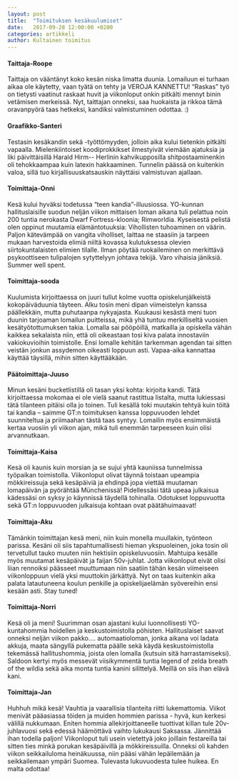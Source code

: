 ```yaml
---
layout: post
title:  "Toimituksen kesäkuulumiset"
date:   2017-09-28 12:00:00 +0200
categories: artikkeli
author: Kultainen toimitus
---
```



#### Taittaja-Roope
Taittaja on vääntänyt koko kesän niska limatta duunia. Lomailuun ei turhaan aikaa ole käytetty, vaan tyätä on tehty ja VEROJA KANNETTU! “Raskas” työ on tietysti vaatinut raskaat huvit ja viikonloput onkin pitkälti mennyt binin vetämisen merkeissä. Nyt, taittajan onneksi, saa huokaista ja rikkoa tämä oravanpyörä taas hetkeksi, kandiksi valmistuminen odottaa. :)

#### Graafikko-Santeri
Testasin kesäkandin sekä -työttömyyden, jolloin aika kului tietenkin pitkälti vapaalla. Mielenkiintoiset koodiprokkikset ilmestyivät viemään ajatuksia ja liki päivittäisillä Harald Hirm-- Herlinin kahvikupposilla shitpostaaminenkin oli tehokkaampaa kuin latexin hakkaaminen. Tunnelin päässä on kuitenkin valoa, sillä tuo kirjallisuuskatsauskin näyttäisi valmistuvan ajallaan.

#### Toimittaja-Onni
Kesä kului hyväksi todetussa “teen kandia”-illuusiossa. YO-kunnan hallituslaisille suodun neljän viikon mittaisen loman aikana tuli pelattua noin 200 tuntia nerokasta Dwarf Fortress-kloonia; Rimworldia. Kyseisestä pelistä olen oppinut muutamia elämäntotuuksia:
Vihollisten tuhoaminen on väärin. Paljon kätevämpää on vangita viholliset, laittaa ne staasiin ja tarpeen mukaan harvestoida elimiä niiltä kovassa kulutuksessa olevien siirtokuntalaisten elimien tilalle.
Ilman pöytää ruokaileminen on merkittävä psykoottiseen tulipalojen sytyttelyyn johtava tekijä.
Varo vihaisia jäniksiä.
Summer well spent.

#### Toimittaja-sooda
Kuulumista kirjoittaessa on juuri tullut kolme vuotta opiskelunjälkeistä kokopäiväduunia täyteen. Alku tosin meni dipan viimeistelyn kanssa päällekkäin, mutta puhutaanpa nykyajasta. Kuukausi kesästä meni tuon duunin tarjoaman lomailun puitteissa, mikä yhä tuntuu merkilliseltä vuosien kesätyötottumuksen takia. Lomalla sai pööpöillä, matkailla ja opiskella vähän kaikkea sekalaista niin, että oli oikeastaan tosi kiva palata innostaviin vakiokuvioihin toimistolle. Ensi lomalle kehitän tarkemman agendan tai sitten veistän jonkun assydemon oikeasti loppuun asti. Vapaa-aika kannattaa käyttää täysillä, mihin sitten käyttääkään.

#### Päätoimittaja-Juuso
Minun kesäni bucketlistillä oli tasan yksi kohta: kirjoita kandi. Tätä kirjoittaessa mokomaa ei ole vielä saanut rastittua listalta, mutta lukiessasi tätä tilanteen pitäisi olla jo toinen. Tuli kesällä toki muutakin tehtyä kuin töitä tai kandia – saimme GT:n toimituksen kanssa loppuvuoden lehdet suunniteltua ja priimaahan tästä taas syntyy. Lomailin myös ensimmäistä kertaa vuosiin yli viikon ajan, mikä tuli enemmän tarpeeseen kuin olisi arvannutkaan.

#### Toimittaja-Kaisa
Kesä oli kaunis kuin morsian ja se sujui yhtä kauniissa tunnelmissa työpaikan toimistolla. Viikonloput olivat täynnä toistaan upeampia mökkireissuja sekä kesäpäiviä ja ehdinpä jopa viettää muutaman lomapäivän ja pyörähtää Münchenissä! Pidellessäsi tätä upeaa julkaisua kädessäsi on syksy jo käynnissä täydellä tohinalla. Odotukset loppuvuotta sekä GT:n loppuvuoden julkaisuja kohtaan ovat päätähuimaavat!

#### Toimittaja-Aku
Tämänkin toimittajan kesä meni, niin kuin monella muullakin, työnteon parissa. Kesäni oli siis tapahtumallisesti hieman ykspuoleinen, joka tosin oli tervetullut tauko muuten niin hektisiin opiskeluvuosiin. Mahtuipa kesälle myös muutamat kesäpäivät ja faijan 50v-juhlat. Jotta viikonloput eivät olisi liian rennoiksi päässeet muuttumaan niin saatiin tähän kesän viimeiseen viikonloppuun vielä yksi muuttokin järkättyä. Nyt on taas kuitenkin aika palata latautuneena koulun penkille ja opiskelijaelämän syövereihin ensi kesään asti. Stay tuned! 

#### Toimittaja-Norri
Kesä oli ja meni! Suurimman osan ajastani kului luonnollisesti YO-kuntahommia hoidellen ja keskustoimistolla pöhisten. Hallituslaiset saavat onneksi neljän viikon pakko…. automaatioloman, jonka aikana voi ladata akkuja, maata sängyllä pukematta päälle sekä käydä keskustoimistolla tekemässä hallitushommia, joista olen lomalla (kutsuin sitä harrastamiseksi). Saldoon kertyi myös messevät viisikymmentä tuntia legend of zelda breath of the wildia sekä aika monta tuntia kanini silittelyä. Meillä on siis ihan elävä kani.

#### Toimittaja-Jan
Huhhuh mikä kesä! Vauhtia ja vaarallisia tilanteita riitti lukemattomia. Viikot menivät pääasiassa töiden ja muiden hommien parissa - hyvä, kun kerkesi välillä nukkumaan. Eniten hommia allekirjoittaneelle tuottivat killan tule 20v-juhlavuosi sekä edessä häämöttävä vaihto lukukausi Saksassa. Jännittää ihan todella paljon! Viikonloput tuli usein vietettyä joko joillain festareilla tai sitten ties minkä porukan kesäpäivillä ja mökkireissuilla. Onneksi oli kahden viikon seikkailuloma heinäkuussa, niin pääsi vähän lepäilemään ja seikkailemaan ympäri Suomea. Tulevasta lukuvuodesta tulee huikea. En malta odottaa!
